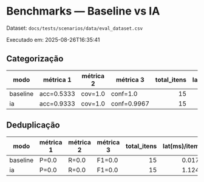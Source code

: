# Benchmarks — Baseline vs IA

Dataset: `docs/tests/scenarios/data/eval_dataset.csv`

Executado em: 2025-08-26T16:35:41

## Categorização

modo | métrica 1 | métrica 2 | métrica 3 | total_itens | lat(ms)/item
--- | --- | --- | --- | ---: | ---:
baseline | acc=0.5333 | cov=1.0 | conf=1.0 | 15 | 0.003
ia | acc=0.9333 | cov=1.0 | conf=0.9967 | 15 | 1.333

## Deduplicação

modo | métrica 1 | métrica 2 | métrica 3 | total_itens | lat(ms)/item
--- | --- | --- | --- | ---: | ---:
baseline | P=0.0 | R=0.0 | F1=0.0 | 15 | 0.017
ia | P=0.0 | R=0.0 | F1=0.0 | 15 | 1.124
